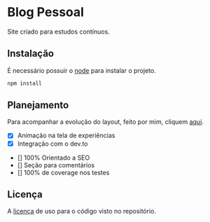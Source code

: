 # Blog Pessoal

Site criado para estudos contínuos.

## Instalação

É necessário possuir o [node](https://nodejs.org/en/) para instalar o projeto.

```bash
npm install
```

## Planejamento

Para acompanhar a evolução do layout, feito por mim, cliquem [aqui](https://www.figma.com/file/W5s0wsYtQ7y11sqQVw7j3Z/Meu-blog-pessoal?node-id=0%3A1).

- [x] Animação na tela de experiências
- [x] Integração com o dev.to
- [] 100% Orientado a SEO
- [] Seção para comentários
- [] 100% de coverage nos testes

## Licença

A [licença](https://choosealicense.com/licenses/mit/) de uso para o código visto no repositório.
